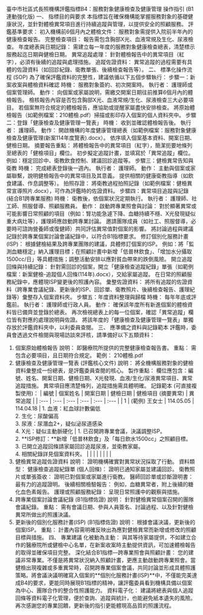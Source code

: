臺中市社區式長照機構評鑑指標B4：服務對象健康檢查及健康管理 操作指引 (B1連動強化版)
一、 指標目的與要求
本指標旨在確保機構能掌握服務對象的基礎健康狀況，並針對體檢異常項目進行持續追蹤與管理，以提供安全的照顧服務。
評鑑基準要求：
初入機構前6個月內之體檢文件： 服務對象需提供入院前半年內的健康檢查報告。
完整檢查項目： 報告需包含胸部X光、血液常規及生化、尿液檢查。
年度總表與日期記錄： 需建立每一年度的服務對象健康檢查總表，清楚標示服務起迄日期與健檢日期。
異常追蹤處理： 針對體檢報告中的異常項目（紅字），必須有後續的追蹤與處理措施。
追蹤佐證資料： 異常追蹤的過程需要有具體的佐證資料（如回診紀錄、衛教單張、後續檢查報告等）。
二、 標準化操作流程 (SOP)
為了確保評鑑資料的完整性，建議依循以下五個步驟執行：
步驟一：新案收案與體檢資料確認
時機： 服務對象簽約、初次開案時。
執行者： 護理師或個案管理師。
動作：
向個案或家屬說明，需繳交開案日期往前推算6個月內的體檢報告。
檢核報告內容是否包含胸部X光、血液常規/生化、尿液檢查三大必要項目。
若個案無符合規定的體檢報告，應協助或提醒家屬盡快安排檢查。
將原始體檢報告（如範例檔案：210體檢.pdf）掃描或影印存入個案的個人資料夾中。
步驟二：登錄「健康檢查及健康管理一覽表」
時機： 收到並確認體檢報告後。
執行者： 護理師。
動作：
開啟機構的年度健康管理總表（如範例檔案：服務對象健康檢查及健康管理(新案114年度覽表).docx）。
依序填入個案基本資料、開案日期、健檢日期。
摘要報告重點： 將體檢報告中的異常項目（紅字），簡潔扼要地條列至總表的「健檢項目」欄位。
初步擬定追蹤計畫，並填寫於「異常追蹤」欄位。例如：穩定回診中、衛教飲食控制、建議回診追蹤等。
步驟三：健檢異常告知與衛教
時機： 完成總表登錄後一週內。
執行者： 護理師。
動作：
主動與個案或家屬聯繫，說明健檢報告中的異常項目及其意義。
提供相關的健康衛教指導（如飲食建議、作息調整等）。
拍照存證： 將衛教過程拍照記錄（如範例檔案：健檢異常宣導照片.docx），可作為評鑑時的佐證資料。
步驟四：異常項目追蹤與記錄 (結合B1跨專業服務)
時機： 衛教後，依個案狀況定期執行。
執行者： 護理師、社工師、照服督導、照顧服務員。
動作：
啟動跨專業照會與討論：
對於顯著異常或可能影響日常照顧的項目（例如：腎功能急遽下降、血糖持續不穩、X光發現疑似重大病灶等），護理師應啟動跨專業討論。
邀請團隊成員（如社工、照服督導，必要時可諮詢營養師或復健師）共同評估異常值對個案的影響。
將討論過程與建議記錄於跨專業個案討論會議紀錄中，以符合B1指標要求。
修訂個別化服務計畫(ISP)：
根據健檢結果及跨專業團隊的建議，具體修訂個案的ISP。
例如：將「監測血糖穩定」納入護理目標；在照顧計畫中新增「低普林飲食」、「增加水分攝取1500cc/日」等具體措施；調整活動安排以應對貧血帶來的跌倒風險。
開立追蹤回條與持續記錄：
針對需回診的個案，開立「健康檢查追蹤紀錄」單張（如範例檔案：新案健檢-追蹤個人回條(114年).docx），交給家屬追蹤。
在日常的照顧服務紀錄中，應體現ISP變更後的照護內容。
彙整佐證資料： 將所有追蹤的佐證資料（跨專業會議紀錄、更新後的ISP、回診單、衛教照片、後續檢查報告、護理紀錄等）彙整存入個案資料夾。
步驟五：年度資料整理與歸檔
時機： 每年年底或評鑑前。
執行者： 護理師或行政人員。
動作：
確保該年度所有新進個案的體檢資料皆已備齊並登錄於總表。
再次檢視總表上的每一位個案，確認「異常追蹤」欄位皆有對應的處理說明與佐證。
將該年度的「健康檢查及健康管理一覽表」單獨存放於評鑑資料夾中，以利委員查閱。
三、 應準備之資料與記錄範本
評鑑時，委員會透過文件檢閱與現場訪談來評核，請準備好以下五類資料：
1. 個案原始體檢報告
說明： 即醫療院所提供的完整健康檢查報告書。
重點： 需包含必要項目，且日期符合規定。
範例： 210體檢.pdf
2. 健康檢查及健康管理一覽表 (評鑑核心文件)
說明： 將全機構服務對象的健檢資料彙整成一份總表，是評鑑委員查閱的核心。
製作重點：
欄位應包含：編號、姓名、開案日期、健檢日期、X光發現、血液/生化/尿液異常項目、異常追蹤措施。
異常項目應清楚條列，追蹤措施需具體明確。
記錄範本 (可直接複製使用)：| 編號 | 個案姓名 | 開案日期 | 健檢日期 | 健檢項目 (摘要異常) | 異常追蹤 || :--- | :--- | :--- | :--- | :--- | :--- || 1 | (範例) 王女士 | 114.05.05 | 114.04.18 | 1. 血液：紅血球計數偏低<br>2. 生化：尿酸偏高<br>3. 尿液：尿潛血2+，疑似泌尿道感染<br>4. X光：疑似主動脈硬化 | 1. 已召開跨專業會議，決議調整ISP。<br>2. **ISP修訂：**新增「低普林飲食」及「每日飲水1500cc」之照顧目標。<br>3. 已開立追蹤回條請家屬回診追蹤尿液，並衛教家屬。<br>4. 相關紀錄詳見個案資料夾。 || | | | | | |
3. 健檢異常追蹤佐證資料
說明： 證明機構確實對異常狀況採取了行動。
資料類型：
健康檢查追蹤紀錄單 (個人回條)： 證明已通知家屬並建議回診。
衛教照片或單張簽收： 證明已對個案或家屬進行衛教。
醫師回診單或診斷證明書： 最有力的追蹤證明。
後續相關檢驗報告： 例如，血糖異常者，附上後續的糖化血色素報告。
護理或照顧服務紀錄： 呈現日常照護中的觀察與措施。
4. 跨專業個案討論會議紀錄 (B1指標佐證)
說明： 針對健檢異常個案召開的團隊會議紀錄。
重點： 需有會議日期、參與人員簽名、討論過程、以及針對健檢異常所做出的照護決議。
5. 更新後的個別化服務計畫(ISP) (B1指標佐證)
說明： 根據會議決議，更新後的個案ISP。
重點： 計畫內容需明確反映出為應對健檢異常而新增或修改的照顧目標與措施。
四、 專業建議
化被動為主動： 與其等待家屬提供，不如建立合作的醫療院所或健檢中心名單，在新案收案時主動提供資訊，可加速體檢報告的取得並確保項目完整。
深化結合B1指標—跨專業照會與照顧計畫： 您的建議非常專業。不僅是將異常狀況納入照顧計畫，更應主動啟動跨專業照會。當健檢出現複雜或多重異常時，召開跨專業個案會議，共同討論並形成具體照護策略。將會議決議明確寫入個案的**個別化服務計畫(ISP)**中，不僅能完美達成B4的要求，更能同時展現B1指標的精神，讓評鑑委員看到機構具備以個案為中心、團隊合作的整合性照護能力。
資料電子化： 建議將總表與個人追蹤回條等資料電子化管理，便於查詢、追蹤與統計，也能避免紙本遺失的風險。
再次感謝您的專業回饋，更新後的指引更能體現高品質的照護流程。